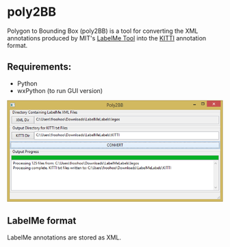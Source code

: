 # poly2BB




Polygon to Bounding Box (poly2BB) is a tool for converting the XML annotations produced by MIT's [LabelMe Tool](http://labelme.csail.mit.edu "MIT Label Me") into the [KITTI](http://www.cvlibs.net/datasets/kitti/index.php "Karlsruhe Institute") annotation format. 

## Requirements:
- Python
- wxPython (to run GUI version)

![screenshot](poly2BB.png)

## LabelMe format

LabelMe annotations are stored as XML.
